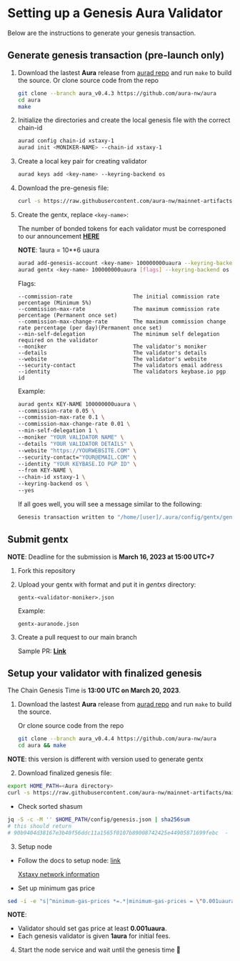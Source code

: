 # Setting up a Genesis Aura Validator

Below are the instructions to generate your genesis transaction.

## Generate genesis transaction (pre-launch only)

1. Download the lastest **Aura** release from [aurad repo](https://github.com/aura-nw/aura) and run `make` to build the source.
   Or clone source code from the repo
   ```bash
   git clone --branch aura_v0.4.3 https://github.com/aura-nw/aura
   cd aura
   make
   ```
   
2. Initialize the  directories and create the local genesis file with the correct
   chain-id

   ```bash
   aurad config chain-id xstaxy-1
   aurad init <MONIKER-NAME> --chain-id xstaxy-1
   ```

3. Create a local key pair for creating validator

   ```bash
   aurad keys add <key-name> --keyring-backend os
   ```

4. Download the pre-genesis file:

   ```bash
   curl -s https://raw.githubusercontent.com/aura-nw/mainnet-artifacts/main/xstaxy-1/pre-genesis.json >~/.aura/config/genesis.json
   ```

5. Create the gentx, replace `<key-name>`:

   The number of bonded tokens for each validator must be corresponed to our announcement [**HERE**](https://docs.google.com/spreadsheets/d/1IX-sumSB6Jclu407Y0TwKJYbexheTIJT7oVXxCIgEFY/edit?usp=sharing)
   
   **NOTE**: 1aura = 10**6 uaura
   
   ```bash
   aurad add-genesis-account <key-name> 100000000uaura --keyring-backend os
   aurad gentx <key-name> 100000000uaura [flags] --keyring-backend os --chain-id xstaxy-1 --yes
   ```
   
   Flags:
   ```
   --commission-rate                   The initial commission rate percentage (Minimum 5%)
   --commission-max-rate               The maximum commission rate percentage (Permanent once set)
   --commission-max-change-rate        The maximum commission change rate percentage (per day)(Permanent once set)
   --min-self-delegation               The minimum self delegation required on the validator
   --moniker                           The validator's moniker
   --details                           The validator's details
   --website                           The validator's website
   --security-contact                  The validators email address
   --identity                          The validators keybase.io pgp id
   ```
   Example:
   ```bash
   aurad gentx KEY-NAME 100000000uaura \
   --commission-rate 0.05 \
   --commission-max-rate 0.1 \
   --commission-max-change-rate 0.01 \
   --min-self-delegation 1 \
   --moniker "YOUR VALIDATOR NAME" \
   --details "YOUR VALIDATOR DETAILS" \
   --website "https://YOURWEBSITE.COM" \
   --security-contact="YOUR@EMAIL.COM" \
   --identity "YOUR KEYBASE.IO PGP ID" \
   --from KEY-NAME \
   --chain-id xstaxy-1 \
   --keyring-backend os \
   --yes 
   ```

   If all goes well, you will see a message similar to the following:

   ```bash
   Genesis transaction written to "/home/[user]/.aura/config/gentx/gentx-******.json"
   ```

## Submit gentx
**NOTE**: Deadline for the submission is **March 16, 2023 at 15:00 UTC+7**

1. Fork this repository 

2. Upload your gentx with format and put it in *gentxs* directory:
   
   ```
   gentx-<validator-moniker>.json
   ```

   Example:
   ```
   gentx-auranode.json
   ```

3. Create a pull request to our main branch

    Sample PR: [**Link**](https://github.com/aura-nw/mainnet-artifacts/pull/1)

## Setup your validator with finalized genesis

The Chain Genesis Time is **13:00 UTC on March 20, 2023**.

1. Download the lastest **Aura** release from [aurad repo](https://github.com/aura-nw/aura) and run `make` to build the source.

   Or clone source code from the repo
   ```bash
   git clone --branch aura_v0.4.4 https://github.com/aura-nw/aura
   cd aura && make
   ```
**NOTE**: this version is different with version used to generate gentx

2. Download finalized genesis file:

```bash
export HOME_PATH=<Aura directory>
curl -s https://raw.githubusercontent.com/aura-nw/mainnet-artifacts/main/xstaxy-1/genesis.json > $HOME_PATH/config/genesis.json
```

- Check sorted shasum
```bash
jq -S -c -M '' $HOME_PATH/config/genesis.json | sha256sum
# this should return
# 90b9404d38167e3b40f56ddc11a1565f0107b89008742425e44905871699febc  -
```

3. Setup node

- Follow the docs to setup node: [link](https://docs.aura.network/validator/running-a-fullnode/)
 
   [Xstaxy network information](../Network-info.md)
- Set up minimum gas price
```bash
sed -i -e "s|^minimum-gas-prices *=.*|minimum-gas-prices = \"0.001uaura\"|" $HOME_PATH/config/app.toml
``` 
**NOTE**: 
   - Validator should set gas price at least **0.001uaura**.
   - Each genesis validator is given **1aura** for initial fees. 

4. Start the node service and wait until the genesis time :rocket:
